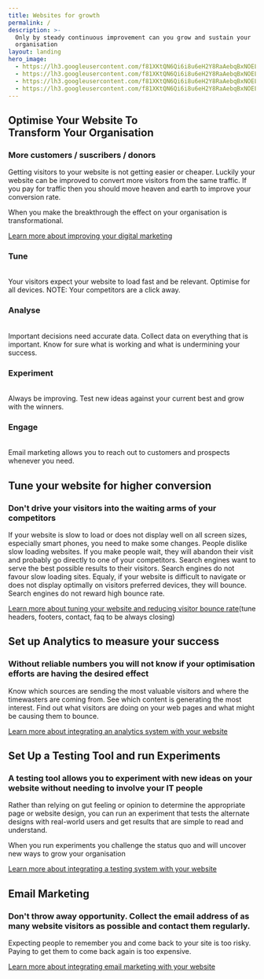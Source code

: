 ```yaml
---
title: Websites for growth
permalink: /
description: >-
  Only by steady continuous improvement can you grow and sustain your
  organisation
layout: landing
hero_image: 
  - https://lh3.googleusercontent.com/f81XKtQN6Qi6i8u6eH2Y8RaAebqBxNOELdwRmq1B7LWbT4SNnGPUXtKJDP-Ktrk7ORoUCon6zpIMThfYLz0=w1200-h500-c-rj-e30#.jpg
  - https://lh3.googleusercontent.com/f81XKtQN6Qi6i8u6eH2Y8RaAebqBxNOELdwRmq1B7LWbT4SNnGPUXtKJDP-Ktrk7ORoUCon6zpIMThfYLz0=w1200-h500-c-rj-e30#.jpg
  - https://lh3.googleusercontent.com/f81XKtQN6Qi6i8u6eH2Y8RaAebqBxNOELdwRmq1B7LWbT4SNnGPUXtKJDP-Ktrk7ORoUCon6zpIMThfYLz0=w1200-h500-c-rj-e30#.jpg
  - https://lh3.googleusercontent.com/f81XKtQN6Qi6i8u6eH2Y8RaAebqBxNOELdwRmq1B7LWbT4SNnGPUXtKJDP-Ktrk7ORoUCon6zpIMThfYLz0=w1200-h500-c-rj-e30#.jpg
---
```


<div class="w3-row w3-red w3-colored-background"><div class="w3-col l9 page-header"><h2>Optimise Your Website To<br />Transform Your Organisation</h2><h3>More customers / suscribers / donors</h3><p>Getting visitors to your website is not getting easier or cheaper. Luckily your website can be improved to convert more visitors from the same traffic. If you pay for traffic then you should move heaven and earth to improve your conversion rate.</p><p>When you make the breakthrough the effect on your organisation is transformational.</p><p><a href="#">Learn more about improving your digital marketing</a></p></div></div>

<div class="w3-row  charts w3-colored-background"><div class="w3-col l12 strands"><div class="w3-col l3"><h3>Tune</h3><br />Your visitors expect your website to load fast and be relevant. Optimise for all devices. NOTE: Your competitors are a click away.</div><!--base32-c9gq6t9k68pkeu3a6tn7gu1gcdj70dhjexv6pdvdd0vparvmchhp8wbge8w36rtpcdm36xv66cw3crvu6huq8rhhcnj7aw9megwqedbrdmtkctk860w3juka61vqcvk575n6mc3r6dk38cb8e1wqccv3cdq6gw9r70tpwtb4d9r66y32ccu32uhp69w36c9m65kq0d3petq6atv76xjq8rhj6grq8w3af0tkad1herv6mxvp75jpgx3aeww34eb5cxkkcukqegr68x3he4w3gcv7chw78w9penh34t38d9n30y1kcru32w3g69uqcd9m65u70ybrc9jp6tv76rw78rhkcguq8w3aetv6atb3cwv6mx3861k3awbhc4w36d34exkkcxvpetpk8cbd6rt7gutn6grpew1pe9v6wt9tcxrkgx1t61hpgtvh71t3jt9qcxrq0e3nc9r3ewhdc9gq6t9k68-base32--><div class="w3-col l3"><h3>Analyse</h3><br />Important decisions need accurate data. Collect data on everything that is important. Know for sure what is working and what is undermining your success.</div><div class="w3-col l3"><h3>Experiment</h3><br />Always be improving. Test new ideas against your current best and grow with the winners.</div><div class="w3-col l3"><h3>Engage</h3><br />Email marketing allows you to reach out to customers and prospects whenever you need.</div></div></div><!--<div class="w3-row w3-red w3-colored-background w3-display-container">
   <div class="w3-col l12">
        <h2 class="buttony w3-display-middle">Get SetUp &gt;&gt;&gt;</h2>
  </div>
  </div>-->

<div class="w3-row"><div class="w3-col l9"><h2>Tune your website for higher conversion</h2><h3>Don't drive your visitors into the waiting arms of your competitors</h3><p>If your website is slow to load or does not display well on all screen sizes, especially smart phones, you need to make some changes. People dislike slow loading websites. If you make people wait, they will abandon their visit and probably go directly to one of your competitors. Search engines want to serve the best possible results to their visitors. Search engines do not favour slow loading sites. Equaly, if your website is difficult to navigate or does not display optimally on visitors preferred devices, they will bounce. Search engines do not reward high bounce rate.</p><p><a href="/website-tuning/">Learn more about tuning your website and reducing visitor bounce rate</a>(tune headers, footers, contact, faq to be always closing)</p></div></div>

<div class="w3-row analytics w3-colored-background"><div class="w3-col l9  w3-right "><h2>Set up Analytics to measure your success</h2><h3>Without reliable numbers you will not know if your optimisation efforts are having the desired effect</h3><p>Know which sources are sending the most valuable visitors and where the timewasters are coming from. See which content is generating the most interest. Find out what visitors are doing on your web pages and what might be causing them to bounce.</p><p><a href="/website-analytics/">Learn more about integrating an analytics system with your website</a></p></div></div>

<div class="w3-row"><div class="w3-col l9"><h2>Set Up a Testing Tool and run Experiments</h2><h3>A testing tool allows you to experiment with new ideas on your website without needing to involve your IT people</h3><p>Rather than relying on gut feeling or opinion to determine the appropriate page or website design, you can run an experiment that tests the alternate designs with real-world users and get results that are simple to read and understand.</p><p>When you run experiments you challenge the status quo and will uncover new ways to grow your organisation</p><p><a href="/website-testing/">Learn more about integrating a testing system with your website</a></p></div></div><!--
<div class="w3-row experiments w3-colored-background">
   <div class="w3-col l9">
    <h2>Run Experiments</h2>
    <h3></h3>
  </div>
</div>-->

<div class="w3-row  email-marketing w3-colored-background"><div class="w3-col l9   w3-right"><h2>Email Marketing</h2><h3>Don't throw away opportunity. Collect the email address of as many website visitors as possible and contact them regularly.</h3><p>Expecting people to remember you and come back to your site is too risky. Paying to get them to come back again is too expensive.</p><p><a href="/email-marketing/">Learn more about integrating email marketing with your website</a></p></div></div><!-- <div class="w3-row w3-red w3-colored-background">
   <div class="w3-col l12 w3-center">
        <h2 class="buttony">Get SetUp >>></h2>
  </div>
  </div>
<div class="w3-row charts w3-colored-background">
   <div class="w3-col l9">
    <h2>Charts and Compass for Your Online Marketing.</h2>
    <h3>Find the more direct route to the Treasure</h3>
  </div>
</div>-->